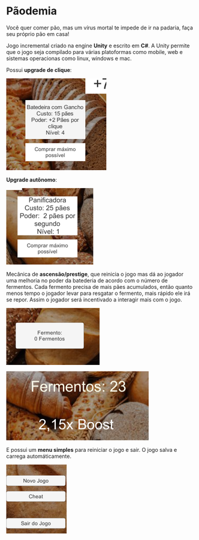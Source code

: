 # Pãodemia
Você quer comer pão, mas um vírus mortal te impede de ir na padaria, faça seu próprio pão em casa!

Jogo incremental criado na engine **Unity** e escrito em **C#**. 
A Unity permite que o jogo seja compilado para várias platoformas como mobile, web e sistemas operacionas como linux, windows e mac.

Possui **upgrade de clique**:

![Upgrade clique](https://github.com/LucasRosarioO/Paodemia/blob/teste/imagens/clique.png)

**Upgrade autônomo**:

![Upgrade clique](https://github.com/LucasRosarioO/Paodemia/blob/teste/imagens/autonomo.png)

Mecânica de **ascensão/prestige**, que reinicia o jogo mas dá ao jogador uma melhoria no poder da batederia de acordo com o número de fermentos. 
Cada fermento precisa de mais pães acumulados, então quanto menos tempo o jogador levar para resgatar o fermento, mais rápido ele irá se repor. 
Assim o jogador será incentivado a interagir mais com o jogo.

![Upgrade clique](https://github.com/LucasRosarioO/Paodemia/blob/teste/imagens/fermento.png)

![Upgrade clique](https://github.com/LucasRosarioO/Paodemia/blob/teste/imagens/fermentoboost.png)

E possui um **menu simples** para reiniciar o jogo e sair. O jogo salva e carrega automáticamente.

![Upgrade clique](https://github.com/LucasRosarioO/Paodemia/blob/teste/imagens/menu.png)
